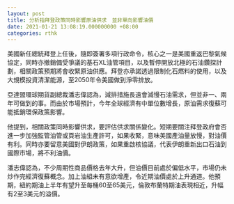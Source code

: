 ```yaml
---
layout: post
title: 分析指拜登政策同時影響原油供求　並非單向影響油價
date: 2021-01-21 13:08:19.000000000 +08:00
categories: rthk
---
```


美國新任總統拜登上任後，隨即簽署多項行政命令，核心之一是美國重返巴黎氣候協定，同時亦撤銷備受爭議的基石XL油管項目，以及暫停開放北極的石油鑽探計劃，相關政策預期將會收緊原油供應。拜登亦承諾透過限制化石燃料的使用，以及大規模投資清潔能源，至2050年令美國做到淨零排放。

亞達盟環球期貨副總裁潘志偉認為，減排措施長遠會減慢石油需求，但並非一、兩年可做到的事。而由於市場預計，今年全球經濟有中單位數增長，原油需求復蘇可能抵銷環保政策影響。

他提到，相關政策同時影響供求，要評估供求關係變化。短期要關注拜登政府會否進一步加強監管油管或頁岩油生產許可，如果收緊，意味美國產油量放慢，對油價有利。同時亦要留意美國對伊朗政策，如果重啟核協議，代表伊朗重新出口石油到國際市場，將不利油價。

潘志偉認為，不少周期性商品價格去年大升，但油價目前處於偏低水平，市場仍未炒作完經濟復蘇概念。加上油組未有意欲增產，令近期油價處於上升通道。他預期，紐約期油上半年有望升至每桶60至65美元，倫敦布蘭特期油表現相近，升幅有2至3美元的溢價。
